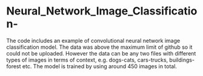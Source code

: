 # Neural_Network_Image_Classification-
The code includes an example of convolutional neural network image classification model. The data was above the maximum limit of github so it could not be uploaded.
However the data can be any two files with different types of images in terms of context, e.g. dogs-cats, cars-trucks, buildings-forest etc. The model is trained by using around 450 images in total. 
